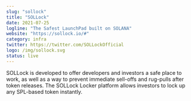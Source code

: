 ```yaml
---
slug: "sollock"
title: "SOLLock"
date: 2021-07-25
logline: "The Safest LaunchPad built on SOLANA"
website: "https://sollock.io/#"
category: infra
twitter: https://twitter.com/SOLLockOfficial
logo: /img/sollock.svg
status: live
---
```


SOLLock is developed to offer developers and investors a safe place to work, as well as a way to prevent immediate sell-offs and rug-pulls after token releases.
The SOLLock Locker platform allows investors to lock up any SPL-based token instantly.
